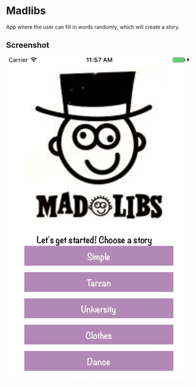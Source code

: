 # Madlibs

App where the user can fill in words randomly, which will create a story.

## Screenshot

![screenshot](screenshot.png "Screenshot")
